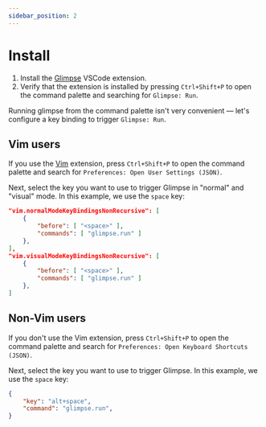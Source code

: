 ```yaml
---
sidebar_position: 2
---
```


# Install

1. Install the [Glimpse](https://marketplace.visualstudio.com/items?itemName=ieni.glimpse) VSCode extension.
2. Verify that the extension is installed by pressing `Ctrl+Shift+P` to open the command palette and searching for `Glimpse: Run`.

Running glimpse from the command palette isn't very convenient —
let's configure a key binding to trigger `Glimpse: Run`.


## Vim users

If you use the [Vim](https://marketplace.visualstudio.com/items?itemName=vscodevim.vim) extension,
press `Ctrl+Shift+P` to open the command palette and search for `Preferences: Open User Settings (JSON)`.

Next, select the key you want to use to trigger Glimpse in "normal" and "visual" mode.
In this example, we use the `space` key:


```json
"vim.normalModeKeyBindingsNonRecursive": [
    {
        "before": [ "<space>" ],
        "commands": [ "glimpse.run" ]
    },
],
"vim.visualModeKeyBindingsNonRecursive": [
    {
        "before": [ "<space>" ],
        "commands": [ "glimpse.run" ]
    },
]
```

## Non-Vim users

If you don't use the Vim extension, press `Ctrl+Shift+P` to open the command palette and search for `Preferences: Open Keyboard Shortcuts (JSON)`.

Next, select the key you want to use to trigger Glimpse.
In this example, we use the `space` key:

```json
{
    "key": "alt+space",
    "command": "glimpse.run",
}
```

